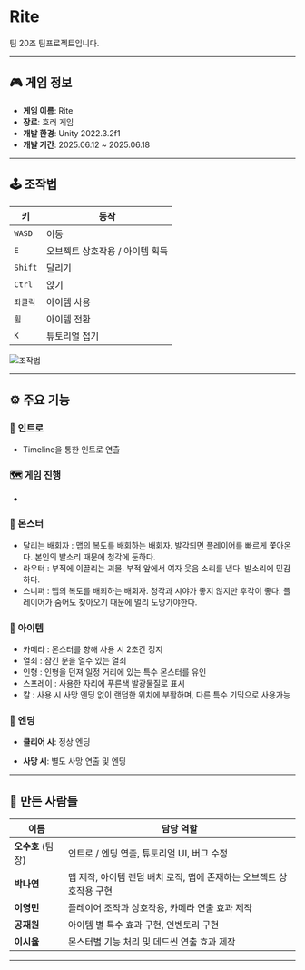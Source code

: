 # Rite
팀 20조 팀프로젝트입니다.

---

## 🎮 게임 정보

- **게임 이름**: Rite
- **장르**: 호러 게임
- **개발 환경**: Unity 2022.3.2f1  
- **개발 기간**: 2025.06.12 ~ 2025.06.18

---

## 🕹️ 조작법

| 키 | 동작 |
|---|---|
| `WASD` | 이동 |
| `E` | 오브젝트 상호작용 / 아이템 획득 |
| `Shift` | 달리기 |
| `Ctrl` | 앉기 |
| `좌클릭` | 아이템 사용 |
| `휠` | 아이템 전환 |
| `K` | 튜토리얼 접기 |

![조작법](gif/manual.gif)

---

## ⚙️ 주요 기능

### 📜 인트로

- Timeline을 통한 인트로 연출

### 🗺️ 게임 진행

-


### 👾 몬스터

- 달리는 배회자 : 맵의 복도를 배회하는 배회자. 발각되면 플레이어를 빠르게 쫓아온다. 본인의 발소리 때문에 청각에 둔하다.
- 라우터 : 부적에 이끌리는 괴물. 부적 앞에서 여자 웃음 소리를 낸다. 발소리에 민감하다.
- 스니퍼 : 맵의 복도를 배회하는 배회자. 청각과 시야가 좋지 않지만 후각이 좋다. 플레이어가 숨어도 찾아오기 때문에 멀리 도망가야한다.

### 💊 아이템

- 카메라 : 몬스터를 향해 사용 시 2초간 정지
- 열쇠 : 잠긴 문을 열수 있는 열쇠
- 인형 : 인형을 던져 일정 거리에 있는 특수 몬스터를 유인
- 스프레이 : 사용한 자리에 푸른색 발광물질로 표시
- 칼 : 사용 시 사망 엔딩 없이 랜덤한 위치에 부활하며, 다른 특수 기믹으로 사용가능


### 🧩 엔딩

- **클리어 시**: 정상 엔딩
  
- **사망 시**:  별도 사망 연출 및 엔딩

---


## 👥 만든 사람들

| 이름 | 담당 역할 |
|---|---|
| **오수호** (팀장) | 인트로 / 엔딩 연출, 튜토리얼 UI, 버그 수정 |
| **박나연** | 맵 제작, 아이템 랜덤 배치 로직, 맵에 존재하는 오브젝트 상호작용 구현 |
| **이영민** | 플레이어 조작과 상호작용, 카메라 연출 효과 제작 |
| **공재원** | 아이템 별 특수 효과 구현, 인벤토리 구현 |
| **이시율** | 몬스터별 기능 처리 및 데드씬 연출 효과 제작 |

---

